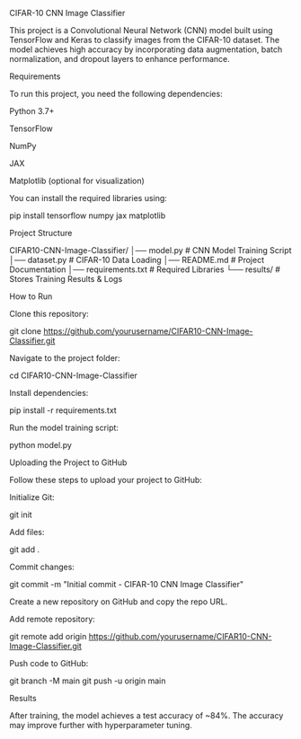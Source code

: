 CIFAR-10 CNN Image Classifier

This project is a Convolutional Neural Network (CNN) model built using TensorFlow and Keras to classify images from the CIFAR-10 dataset. The model achieves high accuracy by incorporating data augmentation, batch normalization, and dropout layers to enhance performance.

Requirements

To run this project, you need the following dependencies:

Python 3.7+

TensorFlow

NumPy

JAX

Matplotlib (optional for visualization)

You can install the required libraries using:

pip install tensorflow numpy jax matplotlib

Project Structure

CIFAR10-CNN-Image-Classifier/
│── model.py            # CNN Model Training Script
│── dataset.py          # CIFAR-10 Data Loading
│── README.md           # Project Documentation
│── requirements.txt    # Required Libraries
└── results/            # Stores Training Results & Logs

How to Run

Clone this repository:

git clone https://github.com/yourusername/CIFAR10-CNN-Image-Classifier.git

Navigate to the project folder:

cd CIFAR10-CNN-Image-Classifier

Install dependencies:

pip install -r requirements.txt

Run the model training script:

python model.py

Uploading the Project to GitHub

Follow these steps to upload your project to GitHub:

Initialize Git:

git init

Add files:

git add .

Commit changes:

git commit -m "Initial commit - CIFAR-10 CNN Image Classifier"

Create a new repository on GitHub and copy the repo URL.

Add remote repository:

git remote add origin https://github.com/yourusername/CIFAR10-CNN-Image-Classifier.git

Push code to GitHub:

git branch -M main
git push -u origin main

Results

After training, the model achieves a test accuracy of ~84%. The accuracy may improve further with hyperparameter tuning.

